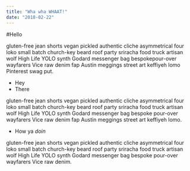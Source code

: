 ```yaml
---
title: "Wha wha WHAAT!"
date: "2018-02-22"
---
```


#Hello

gluten-free jean shorts vegan pickled authentic cliche asymmetrical four loko small batch church-key beard roof party sriracha food truck artisan wolf High Life YOLO synth Godard messenger bag bespokepour-over wayfarers Vice raw denim fap Austin meggings street art keffiyeh lomo Pinterest swag put.<!-- end -->

* Hey
* There

gluten-free jean shorts vegan pickled authentic cliche asymmetrical four loko small batch church-key beard roof party sriracha food truck artisan wolf High Life YOLO synth Godard messenger bag bespoke pour-over wayfarers Vice raw denim fap Austin meggings street art keffiyeh lomo.

* How ya _doin_

gluten-free jean shorts vegan pickled authentic cliche asymmetrical four loko small batch church-key beard roof party sriracha food truck artisan wolf High Life YOLO synth Godard messenger bag bespoke pour-over wayfarers Vice raw denim.
